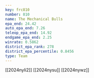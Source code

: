 ```yaml
---
key: frc810
number: 810
name: The Mechanical Bulls
epa_end: 24.42
auto_epa_end: 7.26
teleop_epa_end: 14.92
endgame_epa_end: 2.25
winrate: 0.5862
district_epa_rank: 278
district_epa_percentile: 0.8456
type: Team
---
```

[[2024nyli2]]
[[2024nysu]]
[[2024nywz]]
